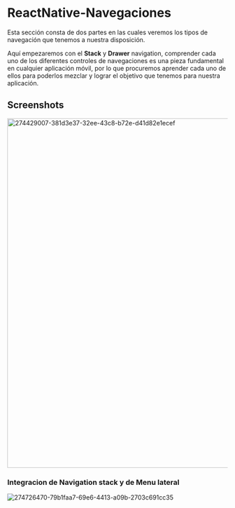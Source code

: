 # ReactNative-Navegaciones
Esta sección consta de dos partes en las cuales veremos los tipos de navegación que tenemos a nuestra disposición.

Aquí empezaremos con el **Stack** y **Drawer** navigation, comprender cada uno de los diferentes controles de navegaciones es una pieza fundamental en cualquier aplicación móvil, por lo que procuremos aprender cada uno de ellos para poderlos mezclar y lograr el objetivo que tenemos para nuestra aplicación.

## Screenshots

<img width="798" alt="274429007-381d3e37-32ee-43c8-b72e-d41d82e1ecef" src="https://github.com/manuelsalinas-mx/ReactNative-Samples/assets/110424672/6a5c4b13-eef0-40fd-8043-7597e41ae5f4">


###  Integracion de Navigation stack y de Menu lateral

![274726470-79b1faa7-69e6-4413-a09b-2703c691cc35](https://github.com/manuelsalinas-mx/ReactNative-Samples/assets/110424672/33a5bd58-ab62-4d79-8961-8f7b70f227ad)


